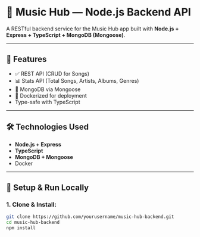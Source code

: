 
# 🎵 Music Hub — Node.js Backend API

A RESTful backend service for the Music Hub app built with **Node.js + Express + TypeScript + MongoDB (Mongoose)**.

---

## 🚀 Features

- ✅ REST API (CRUD for Songs)
- 📊 Stats API (Total Songs, Artists, Albums, Genres)
- 🍃 MongoDB via Mongoose
- 🐳 Dockerized for deployment
- Type-safe with TypeScript

---

## 🛠️ Technologies Used

- **Node.js + Express**
- **TypeScript**
- **MongoDB + Mongoose**
- Docker

---

## 🔧 Setup & Run Locally

### 1. Clone & Install:

```bash
git clone https://github.com/yourusername/music-hub-backend.git
cd music-hub-backend
npm install
